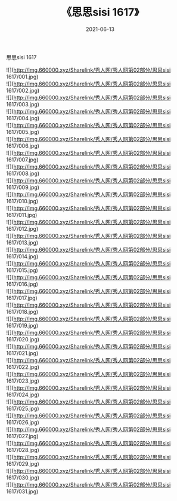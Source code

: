 ﻿---
layout: post
title:  《思思sisi 1617》
date:   2021-06-13
img: http://img.660000.xyz/Sharelink/秀人网/秀人网第02部分/思思sisi 1617/000.jpg
categories: [美女, 清纯, 唯美]
---

思思sisi 1617

  ![](http://img.660000.xyz/Sharelink/秀人网/秀人网第02部分/思思sisi 1617/001.jpg) <br> ![](http://img.660000.xyz/Sharelink/秀人网/秀人网第02部分/思思sisi 1617/002.jpg) <br> ![](http://img.660000.xyz/Sharelink/秀人网/秀人网第02部分/思思sisi 1617/003.jpg) <br> ![](http://img.660000.xyz/Sharelink/秀人网/秀人网第02部分/思思sisi 1617/004.jpg) <br> ![](http://img.660000.xyz/Sharelink/秀人网/秀人网第02部分/思思sisi 1617/005.jpg) <br> ![](http://img.660000.xyz/Sharelink/秀人网/秀人网第02部分/思思sisi 1617/006.jpg) <br> ![](http://img.660000.xyz/Sharelink/秀人网/秀人网第02部分/思思sisi 1617/007.jpg) <br> ![](http://img.660000.xyz/Sharelink/秀人网/秀人网第02部分/思思sisi 1617/008.jpg) <br> ![](http://img.660000.xyz/Sharelink/秀人网/秀人网第02部分/思思sisi 1617/009.jpg) <br> ![](http://img.660000.xyz/Sharelink/秀人网/秀人网第02部分/思思sisi 1617/010.jpg) <br> ![](http://img.660000.xyz/Sharelink/秀人网/秀人网第02部分/思思sisi 1617/011.jpg) <br> ![](http://img.660000.xyz/Sharelink/秀人网/秀人网第02部分/思思sisi 1617/012.jpg) <br> ![](http://img.660000.xyz/Sharelink/秀人网/秀人网第02部分/思思sisi 1617/013.jpg) <br> ![](http://img.660000.xyz/Sharelink/秀人网/秀人网第02部分/思思sisi 1617/014.jpg) <br> ![](http://img.660000.xyz/Sharelink/秀人网/秀人网第02部分/思思sisi 1617/015.jpg) <br> ![](http://img.660000.xyz/Sharelink/秀人网/秀人网第02部分/思思sisi 1617/016.jpg) <br> ![](http://img.660000.xyz/Sharelink/秀人网/秀人网第02部分/思思sisi 1617/017.jpg) <br> ![](http://img.660000.xyz/Sharelink/秀人网/秀人网第02部分/思思sisi 1617/018.jpg) <br> ![](http://img.660000.xyz/Sharelink/秀人网/秀人网第02部分/思思sisi 1617/019.jpg) <br> ![](http://img.660000.xyz/Sharelink/秀人网/秀人网第02部分/思思sisi 1617/020.jpg) <br> ![](http://img.660000.xyz/Sharelink/秀人网/秀人网第02部分/思思sisi 1617/021.jpg) <br> ![](http://img.660000.xyz/Sharelink/秀人网/秀人网第02部分/思思sisi 1617/022.jpg) <br> ![](http://img.660000.xyz/Sharelink/秀人网/秀人网第02部分/思思sisi 1617/023.jpg) <br> ![](http://img.660000.xyz/Sharelink/秀人网/秀人网第02部分/思思sisi 1617/024.jpg) <br> ![](http://img.660000.xyz/Sharelink/秀人网/秀人网第02部分/思思sisi 1617/025.jpg) <br> ![](http://img.660000.xyz/Sharelink/秀人网/秀人网第02部分/思思sisi 1617/026.jpg) <br> ![](http://img.660000.xyz/Sharelink/秀人网/秀人网第02部分/思思sisi 1617/027.jpg) <br> ![](http://img.660000.xyz/Sharelink/秀人网/秀人网第02部分/思思sisi 1617/028.jpg) <br> ![](http://img.660000.xyz/Sharelink/秀人网/秀人网第02部分/思思sisi 1617/029.jpg) <br> ![](http://img.660000.xyz/Sharelink/秀人网/秀人网第02部分/思思sisi 1617/030.jpg) <br> ![](http://img.660000.xyz/Sharelink/秀人网/秀人网第02部分/思思sisi 1617/031.jpg) <br>